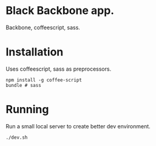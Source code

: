 Black Backbone app.
===

Backbone, coffeescript, sass.


Installation
===

Uses coffeescript, sass as preprocessors.

```
npm install -g coffee-script
bundle # sass
```

Running
===

Run a small local server to create better dev environment.

```
./dev.sh
```
